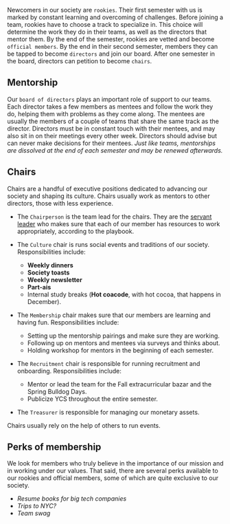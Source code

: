 
Newcomers in our society are `rookies`. Their first semester with us is marked by constant learning and overcoming of challenges. Before joining a team, rookies have to choose a track to specialize in. This choice will determine the work they do in their teams, as well as the directors that mentor them. By the end of the semester, rookies are vetted and become `official members`. By the end in their second semester, members they can be tapped to become `directors` and join our board. After one semester in the board, directors can petition to become `chairs`.

## Mentorship

Our `board of directors` plays an important role of support to our teams. Each director takes a few members as mentees and follow the work they do, helping them with problems as they come along. The mentees are usually the members of a couple of teams that share the same track as the director. Directors must be in constant touch with their mentees, and may also sit in on their meetings every other week. Directors should advise but can never make decisions for their mentees. _Just like teams, mentorships are dissolved at the end of each semester and may be renewed afterwards._

## Chairs

Chairs are a handful of executive positions dedicated to advancing our society and shaping its culture. Chairs usually work as mentors to other directors, those with less experience.

- The `Chairperson` is the team lead for the chairs. They are the [servant leader](https://en.wikipedia.org/wiki/Servant_leadership) who makes sure that each of our member has resources to work appropriately, according to the playbook.

- The `Culture` chair is runs social events and traditions of our society. Responsibilities include:
  - __Weekly dinners__
  - __Society toasts__
  - __Weekly newsletter__
  - __Part-ais__
  - Internal study breaks (__Hot coacode__, with hot cocoa, that happens in December).

- The `Membership` chair makes sure that our members are learning and having fun. Responsibilities include:
  - Setting up the mentorship pairings and make sure they are working.
  - Following up on mentors and mentees via surveys and thinks about.
  - Holding workshop for mentors in the beginning of each semester.

- The `Recruitment` chair is responsible for running recruitment and onboarding. Responsibilities include:
  - Mentor or lead the team for the Fall extracurricular bazar and the Spring Bulldog Days.
  - Publicize YCS throughout the entire semester.

- The `Treasurer` is responsible for managing our monetary assets.

Chairs usually rely on the help of others to run events.

## Perks of membership

We look for members who truly believe in the importance of our mission and in working under our values. That said, there are several perks available to our rookies and official members, some of which are quite exclusive to our society.

- _Resume books for big tech companies_
- _Trips to NYC?_
- _Team swag_
